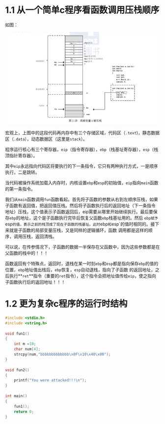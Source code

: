 
# 1.1 从一个简单c程序看函数调用压栈顺序

如图：

![](./png/函数调用压栈图.PNG)

宏观上，上图中的这段代码再内存中有三个存储区域，代码区（`.text`)，静态数据区（`.data`），动态数据区（这里是`stack`）。

程序运行核心有三个寄存器，`eip`（指令寄存器），`ebp`（栈基址寄存器），`esp`（栈顶指针寄存器）。

其中`eip`永远指向代码区将要执行的下一条指令，它只有两种执行方式，一是顺序执行，二是跳转。

当代码被操作系统加载入内存时，内核设置`ebp`和`esp`的初始值，`eip`指向`main`函数的第一条指令。

我们从`main`函数调用`fun`函数看起。首先将子函数的参数从右到左顺序压栈，如果子函数有返回值，把返回值压栈。然后将子函数执行后的返回地址（下一条指令
地址）压栈，这个值表示子函数返回后，eip需要从哪里开始继续执行。最后要保存`ebp`的地址，这个是子函数执行完毕后恢复父函数`ebp`栈基址用的。然后
`ebp赋予`esp`的值，表示之前的栈顶成了现在子函数的栈基址。此时`ebp`和`esp`的值时相同的。接下来就是子函数的局部变量压栈，又是同样的逻辑循环，函数
调用都是这样的顺序，调用压栈，返回清栈。

可以说，在传参情况下，子函数的数据一半保存在父函数中，因为这些参数都是在父函数的栈中的！！！


函数返回有个特殊点，返回时，退栈在某一时刻`ebp`和`esp`都是指向保存`ebp`的值的位置，`ebp`地址值出栈后，`ebp`恢复，`esp`自动退栈，指向了子函数
的返回地址，之后执行**`ret`**指令（重要的`ret`指令），这个指令会把地址值传给`eip`，使之指向子函数执行后的返回地址！！！


# 1.2 更为复杂c程序的运行时结构

```c++
#include <stdio.h>
#include <string.h>

void fun1()
{
    int m =10;
    char num[4];
    strcpy(num,"bbbbbbbbbbbbb\x0F\x10\x40\x00");
}   

void fun2()
{
    printf("You were attacked!!!\n");
}

int main()
{
    fun1();
    return 0;
}
```
